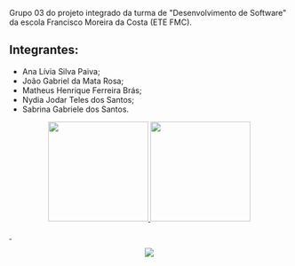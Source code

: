   Grupo 03 do projeto integrado da turma de "Desenvolvimento de Software" da escola Francisco Moreira da Costa (ETE FMC).

## Integrantes:
- Ana Lívia Silva Paiva; 
- João Gabriel da Mata Rosa; 
- Matheus Henrique Ferreira Brás; 
- Nydia Jodar Teles dos Santos; 
- Sabrina Gabriele dos Santos. 


<div align="center">
<a href="https://github.com/G1ProjetoIntegrado">
  <img height="180em" src="https://github-readme-stats.vercel.app/api?username=ProjetoIntegradods03&show_icons=true&theme=merko&include_all_commits=true&count_public=true"/>
<img height="180em" src="https://github-readme-stats.vercel.app/api/top-langs/?username=G1ProjetoIntegrado&layout=compact&langs_count=7&theme=merko"/>
</div>
 
  &nbsp;
  <div align="center"> 
   <a href = "mailto:g1projetointegrado2022@gmail.com"><img src="https://img.shields.io/badge/-Gmail-%23333?style=for-the-badge&logo=gmail&logoColor=red" target="_blank"></a>
  </div>

